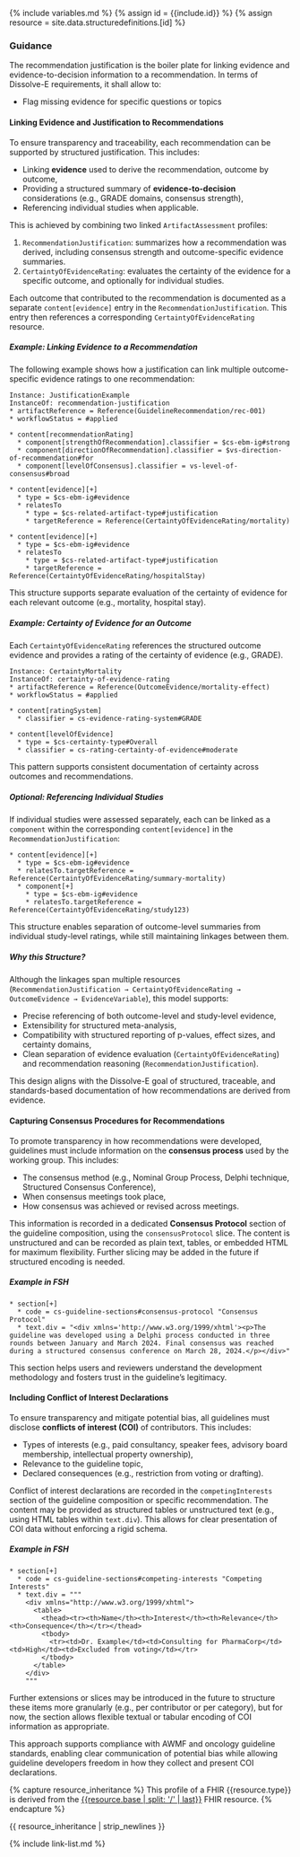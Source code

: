 {% include variables.md %}
{% assign id = {{include.id}} %}
{% assign resource = site.data.structuredefinitions.[id] %}

### Guidance

The recommendation justification is the boiler plate for linking evidence and evidence-to-decision information to a recommendation. In terms of Dissolve-E requirements, it shall allow to: 

* Flag missing evidence for specific questions or topics

#### Linking Evidence and Justification to Recommendations

To ensure transparency and traceability, each recommendation can be supported by structured justification. This includes:

- Linking **evidence** used to derive the recommendation, outcome by outcome,
- Providing a structured summary of **evidence-to-decision** considerations (e.g., GRADE domains, consensus strength),
- Referencing individual studies when applicable.

This is achieved by combining two linked `ArtifactAssessment` profiles:

1. `RecommendationJustification`: summarizes how a recommendation was derived, including consensus strength and outcome-specific evidence summaries.
2. `CertaintyOfEvidenceRating`: evaluates the certainty of the evidence for a specific outcome, and optionally for individual studies.

Each outcome that contributed to the recommendation is documented as a separate `content[evidence]` entry in the `RecommendationJustification`. This entry then references a corresponding `CertaintyOfEvidenceRating` resource.

##### Example: Linking Evidence to a Recommendation

The following example shows how a justification can link multiple outcome-specific evidence ratings to one recommendation:

```
Instance: JustificationExample
InstanceOf: recommendation-justification
* artifactReference = Reference(GuidelineRecommendation/rec-001)
* workflowStatus = #applied

* content[recommendationRating]
  * component[strengthOfRecommendation].classifier = $cs-ebm-ig#strong
  * component[directionOfRecommendation].classifier = $vs-direction-of-recommendation#for
  * component[levelOfConsensus].classifier = vs-level-of-consensus#broad

* content[evidence][+]
  * type = $cs-ebm-ig#evidence
  * relatesTo
    * type = $cs-related-artifact-type#justification
    * targetReference = Reference(CertaintyOfEvidenceRating/mortality)

* content[evidence][+]
  * type = $cs-ebm-ig#evidence
  * relatesTo
    * type = $cs-related-artifact-type#justification
    * targetReference = Reference(CertaintyOfEvidenceRating/hospitalStay)
```

This structure supports separate evaluation of the certainty of evidence for each relevant outcome (e.g., mortality, hospital stay).

##### Example: Certainty of Evidence for an Outcome

Each `CertaintyOfEvidenceRating` references the structured outcome evidence and provides a rating of the certainty of evidence (e.g., GRADE).

```
Instance: CertaintyMortality
InstanceOf: certainty-of-evidence-rating
* artifactReference = Reference(OutcomeEvidence/mortality-effect)
* workflowStatus = #applied

* content[ratingSystem]
  * classifier = cs-evidence-rating-system#GRADE

* content[levelOfEvidence]
  * type = $cs-certainty-type#Overall
  * classifier = cs-rating-certainty-of-evidence#moderate
```

This pattern supports consistent documentation of certainty across outcomes and recommendations.

##### Optional: Referencing Individual Studies

If individual studies were assessed separately, each can be linked as a `component` within the corresponding `content[evidence]` in the `RecommendationJustification`:

```
* content[evidence][+]
  * type = $cs-ebm-ig#evidence
  * relatesTo.targetReference = Reference(CertaintyOfEvidenceRating/summary-mortality)
  * component[+]
    * type = $cs-ebm-ig#evidence
    * relatesTo.targetReference = Reference(CertaintyOfEvidenceRating/study123)
```

This structure enables separation of outcome-level summaries from individual study-level ratings, while still maintaining linkages between them.

##### Why this Structure?

Although the linkages span multiple resources (`RecommendationJustification → CertaintyOfEvidenceRating → OutcomeEvidence → EvidenceVariable`), this model supports:

- Precise referencing of both outcome-level and study-level evidence,
- Extensibility for structured meta-analysis,
- Compatibility with structured reporting of p-values, effect sizes, and certainty domains,
- Clean separation of evidence evaluation (`CertaintyOfEvidenceRating`) and recommendation reasoning (`RecommendationJustification`).

This design aligns with the Dissolve-E goal of structured, traceable, and standards-based documentation of how recommendations are derived from evidence.



#### Capturing Consensus Procedures for Recommendations

To promote transparency in how recommendations were developed, guidelines must include information on the **consensus process** used by the working group. This includes:

- The consensus method (e.g., Nominal Group Process, Delphi technique, Structured Consensus Conference),
- When consensus meetings took place,
- How consensus was achieved or revised across meetings.

This information is recorded in a dedicated **Consensus Protocol** section of the guideline composition, using the `consensusProtocol` slice. The content is unstructured and can be recorded as plain text, tables, or embedded HTML for maximum flexibility. Further slicing may be added in the future if structured encoding is needed.

##### Example in FSH

```
* section[+]
  * code = cs-guideline-sections#consensus-protocol "Consensus Protocol"
  * text.div = "<div xmlns='http://www.w3.org/1999/xhtml'><p>The guideline was developed using a Delphi process conducted in three rounds between January and March 2024. Final consensus was reached during a structured consensus conference on March 28, 2024.</p></div>"
```

This section helps users and reviewers understand the development methodology and fosters trust in the guideline’s legitimacy.

#### Including Conflict of Interest Declarations

To ensure transparency and mitigate potential bias, all guidelines must disclose **conflicts of interest (COI)** of contributors. This includes:

- Types of interests (e.g., paid consultancy, speaker fees, advisory board membership, intellectual property ownership),
- Relevance to the guideline topic,
- Declared consequences (e.g., restriction from voting or drafting).

Conflict of interest declarations are recorded in the `competingInterests` section of the guideline composition or specific recommendation. The content may be provided as structured tables or unstructured text (e.g., using HTML tables within `text.div`). This allows for clear presentation of COI data without enforcing a rigid schema.

##### Example in FSH

```
* section[+]
  * code = cs-guideline-sections#competing-interests "Competing Interests"
  * text.div = """
    <div xmlns="http://www.w3.org/1999/xhtml">
      <table>
        <thead><tr><th>Name</th><th>Interest</th><th>Relevance</th><th>Consequence</th></tr></thead>
        <tbody>
          <tr><td>Dr. Example</td><td>Consulting for PharmaCorp</td><td>High</td><td>Excluded from voting</td></tr>
        </tbody>
      </table>
    </div>
    """
```

Further extensions or slices may be introduced in the future to structure these items more granularly (e.g., per contributor or per category), but for now, the section allows flexible textual or tabular encoding of COI information as appropriate.

This approach supports compliance with AWMF and oncology guideline standards, enabling clear communication of potential bias while allowing guideline developers freedom in how they collect and present COI declarations.



{% capture resource_inheritance %}
This profile of a FHIR {{resource.type}} is derived from the [{{resource.base | split: '/' | last}}]({{resource.base}}) FHIR resource.
{% endcapture %}

{{ resource_inheritance | strip_newlines }}

{% include link-list.md %}
